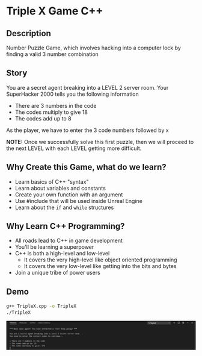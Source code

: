 # Triple X Game C++

## Description

Number Puzzle Game, which involves hacking into a computer lock by finding a valid 3 number combination

## Story

You are a secret agent breaking into a LEVEL 2 server room.
Your SuperHacker 2000 tells you the following information

* There are 3 numbers in the code
* The codes multiply to give 18
* The codes add up to 8

As the player, we have to enter the 3 code numbers followed by x

**NOTE:** Once we successfully solve this first puzzle, then we will proceed to the next LEVEL with each LEVEL getting more difficult.

## Why Create this Game, what do we learn?

- Learn basics of C++ "syntax"
- Learn about variables and constants
- Create your own function with an argument
- Use #include that will be used inside Unreal Engine
- Learn about the `if` and `while` structures

## Why Learn C++ Programming?

- All roads lead to C++ in game development
- You'll be learning a superpower
- C++ is both a high-level and low-level
    - It covers the very high-level like object oriented programming
    - It covers the very low-level like getting into the bits and bytes
- Join a unique tribe of power users

## Demo

~~~bash
g++ TripleX.cpp -o TripleX
./TripleX
~~~

![triple-x-cpp-game](images/triple-x-cpp-game.jpg)
